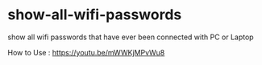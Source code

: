 # show-all-wifi-passwords
show all wifi passwords that have ever been connected with PC or Laptop


How to Use : https://youtu.be/mWWKjMPvWu8
